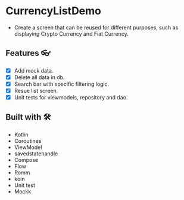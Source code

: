 # CurrencyListDemo

- Create a screen that can be reused for different purposes, such as displaying Crypto Currency and Fiat Currency.

## Features 👓
- [x]  Add mock data.
- [x]  Delete all data in db.
- [x]  Search bar with specific filtering logic.
- [x]  Resue list screen.
- [X]  Unit tests for viewmodels, repository and dao.

## Built with 🛠
- Kotlin
- Coroutines
- ViewModel
- savedstatehandle
- Compose
- Flow
- Romm
- koin
- Unit test
- Mockk

